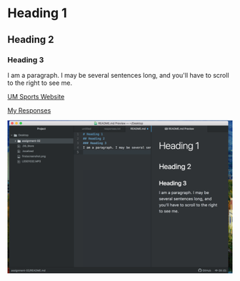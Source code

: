 # Heading 1
## Heading 2
### Heading 3
I am a paragraph. I may be several sentences long, and you'll have to scroll to the right to see me.

[UM Sports Website](https://gogriz.com/)

[My Responses](./responses.txt)

![My Screenshot](./images/secondscreenshot.png)
